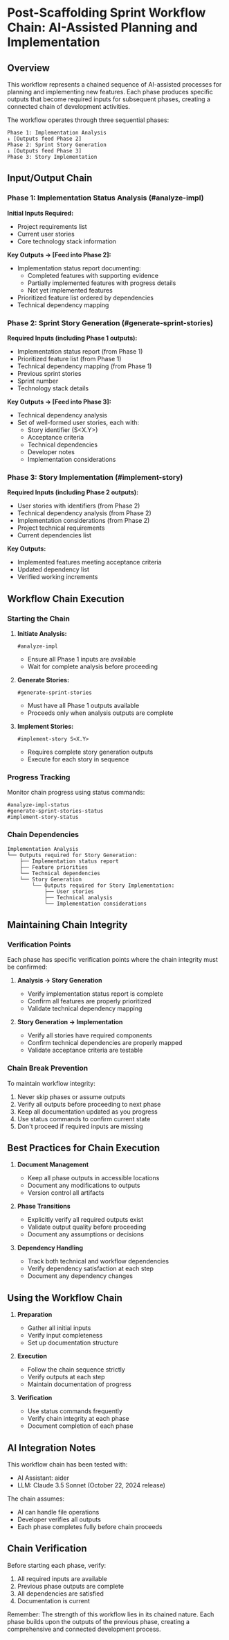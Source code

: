 # Post-Scaffolding Sprint Workflow Chain: AI-Assisted Planning and Implementation

## Overview

This workflow represents a chained sequence of AI-assisted processes for planning and implementing new features. Each phase produces specific outputs that become required inputs for subsequent phases, creating a connected chain of development activities.

The workflow operates through three sequential phases:
```
Phase 1: Implementation Analysis
↓ [Outputs feed Phase 2]
Phase 2: Sprint Story Generation
↓ [Outputs feed Phase 3]
Phase 3: Story Implementation
```

## Input/Output Chain

### Phase 1: Implementation Status Analysis (#analyze-impl)
**Initial Inputs Required:**
- Project requirements list
- Current user stories
- Core technology stack information

**Key Outputs → [Feed into Phase 2]:**
- Implementation status report documenting:
  - Completed features with supporting evidence
  - Partially implemented features with progress details
  - Not yet implemented features
- Prioritized feature list ordered by dependencies
- Technical dependency mapping

### Phase 2: Sprint Story Generation (#generate-sprint-stories)
**Required Inputs (including Phase 1 outputs):**
- Implementation status report (from Phase 1)
- Prioritized feature list (from Phase 1)
- Technical dependency mapping (from Phase 1)
- Previous sprint stories
- Sprint number
- Technology stack details

**Key Outputs → [Feed into Phase 3]:**
- Technical dependency analysis
- Set of well-formed user stories, each with:
  - Story identifier (S<X.Y>)
  - Acceptance criteria
  - Technical dependencies
  - Developer notes
  - Implementation considerations

### Phase 3: Story Implementation (#implement-story)
**Required Inputs (including Phase 2 outputs):**
- User stories with identifiers (from Phase 2)
- Technical dependency analysis (from Phase 2)
- Implementation considerations (from Phase 2)
- Project technical requirements
- Current dependencies list

**Key Outputs:**
- Implemented features meeting acceptance criteria
- Updated dependency list
- Verified working increments

## Workflow Chain Execution

### Starting the Chain

1. **Initiate Analysis:**
   ```
   #analyze-impl
   ```
   - Ensure all Phase 1 inputs are available
   - Wait for complete analysis before proceeding

2. **Generate Stories:**
   ```
   #generate-sprint-stories
   ```
   - Must have all Phase 1 outputs available
   - Proceeds only when analysis outputs are complete

3. **Implement Stories:**
   ```
   #implement-story S<X.Y>
   ```
   - Requires complete story generation outputs
   - Execute for each story in sequence

### Progress Tracking
Monitor chain progress using status commands:
```
#analyze-impl-status
#generate-sprint-stories-status
#implement-story-status
```

### Chain Dependencies

```
Implementation Analysis
└── Outputs required for Story Generation:
    ├── Implementation status report
    ├── Feature priorities
    └── Technical dependencies
    └── Story Generation
        └── Outputs required for Story Implementation:
            ├── User stories
            ├── Technical analysis
            └── Implementation considerations
```

## Maintaining Chain Integrity

### Verification Points
Each phase has specific verification points where the chain integrity must be confirmed:

1. **Analysis → Story Generation**
   - Verify implementation status report is complete
   - Confirm all features are properly prioritized
   - Validate technical dependency mapping

2. **Story Generation → Implementation**
   - Verify all stories have required components
   - Confirm technical dependencies are properly mapped
   - Validate acceptance criteria are testable

### Chain Break Prevention

To maintain workflow integrity:
1. Never skip phases or assume outputs
2. Verify all outputs before proceeding to next phase
3. Keep all documentation updated as you progress
4. Use status commands to confirm current state
5. Don't proceed if required inputs are missing

## Best Practices for Chain Execution

1. **Document Management**
   - Keep all phase outputs in accessible locations
   - Document any modifications to outputs
   - Version control all artifacts

2. **Phase Transitions**
   - Explicitly verify all required outputs exist
   - Validate output quality before proceeding
   - Document any assumptions or decisions

3. **Dependency Handling**
   - Track both technical and workflow dependencies
   - Verify dependency satisfaction at each step
   - Document any dependency changes

## Using the Workflow Chain

1. **Preparation**
   - Gather all initial inputs
   - Verify input completeness
   - Set up documentation structure

2. **Execution**
   - Follow the chain sequence strictly
   - Verify outputs at each step
   - Maintain documentation of progress

3. **Verification**
   - Use status commands frequently
   - Verify chain integrity at each phase
   - Document completion of each phase

## AI Integration Notes

This workflow chain has been tested with:
- AI Assistant: aider
- LLM: Claude 3.5 Sonnet (October 22, 2024 release)

The chain assumes:
- AI can handle file operations
- Developer verifies all outputs
- Each phase completes fully before chain proceeds

## Chain Verification

Before starting each phase, verify:
1. All required inputs are available
2. Previous phase outputs are complete
3. All dependencies are satisfied
4. Documentation is current

Remember: The strength of this workflow lies in its chained nature. Each phase builds upon the outputs of the previous phase, creating a comprehensive and connected development process.
